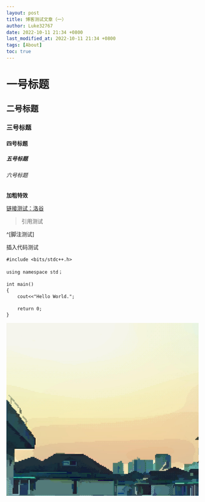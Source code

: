 ```yaml
---
layout: post
title: 博客测试文章（一）
author: Luke32767
date: 2022-10-11 21:34 +0800
last_modified_at: 2022-10-11 21:34 +0800
tags: [About]
toc: true
---
```


# 一号标题

## 二号标题

### 三号标题

#### 四号标题

##### 五号标题

###### 六号标题

**加粗特效**

[链接测试：洛谷](www.luogu.com.cn)

> 引用测试

^[脚注测试]

插入代码测试

``` 
#include <bits/stdc++.h>

using namespace std；

int main()
{
	cout<<"Hello World.";
	
	return 0;
}
```

![插入图片测试](./images/bg.jpeg)

